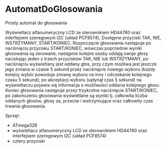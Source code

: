 # AutomatDoGlosowania
Prosty automat do głosowania

Wyświetlacz alfanumeryczny LCD ze sterownikiem HD44780 oraz interfejsem szeregowym I2C (układ PCF8574),
Dostępne przyciski TAK, NIE, WSTRZYMANY, START/KONIEC.
Rozpoczęcie głosowania następuje po naciśnięciu przycisku START/KONIEC, wówczas poprzednie wyniki głosowania są zerowane; następnie kolejne osoby oddają swoje głosy naciskając jeden z trzech przycisków TAK, NIE lub WSTRZYMANY, po naciśnięciu wyświetlany jest oddany głos, przy czym możliwa jest jeszcze jego zmiana w czasie 5 sekund przez naciśnięcie nowego wyboru (każdy kolejny wybór powoduje zmianę wyboru na inny i odczekanie kolejnego czasu 5 sekund); po akceptacji wyboru (upłynął czas 5 sekund) na wyświetlaczu pojawia się informacja o możliwości oddania kolejnego głosu.
Koniec głosowania następuje przez trzykrotne naciśnięcie START/KONIEC, po zakończeniu głosowania wyświetlane są wyniki tj. całkowita liczba oddanych głosów, głosy za, przeciw i wstrzymujące oraz całkowity czas trwania głosowania.

Sprzęt:
- ATmega328
- wyświetlacz alfanumeryczny LCD ze sterownikiem HD44780 oraz interfejsem szeregowym I2C (układ PCF8574)
- cztery przyciski


